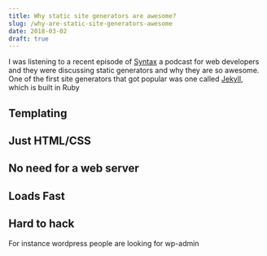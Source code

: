 ```yaml
---
title: Why static site generators are awesome?
slug: /why-are-static-site-generators-awesome
date: 2018-03-02
draft: true
---
```


I was listening to a recent episode of [Syntax]() a podcast for web developers and they were discussing static generators and why they are so awesome. One of the first site generators that got popular was one called [Jekyll](), which is built in Ruby

## Templating

## Just HTML/CSS

## No need for a web server

## Loads Fast

## Hard to hack

For instance wordpress people are looking for wp-admin
